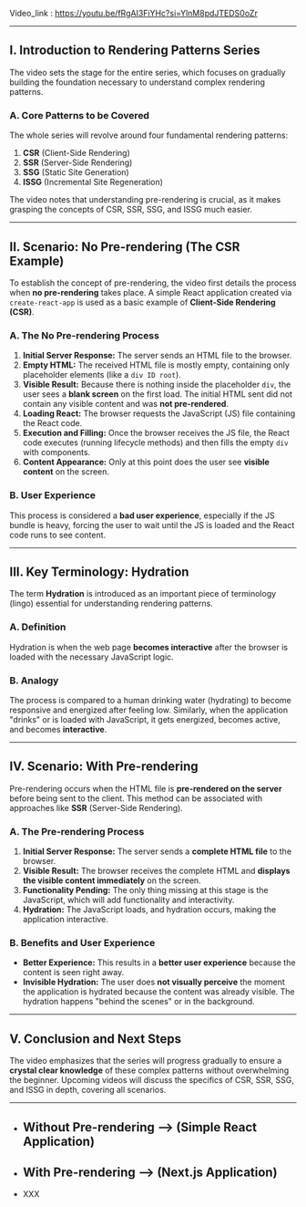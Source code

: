 Video_link : https://youtu.be/fRgAI3FiYHc?si=YlnM8pdJTEDS0oZr


--------------------------------------------------------------------------
## I. Introduction to Rendering Patterns Series

The video sets the stage for the entire series, which focuses on gradually building the foundation necessary to understand complex rendering patterns.

### A. Core Patterns to be Covered

The whole series will revolve around four fundamental rendering patterns:

1. **CSR** (Client-Side Rendering)
2. **SSR** (Server-Side Rendering)
3. **SSG** (Static Site Generation)
4. **ISSG** (Incremental Site Regeneration)

The video notes that understanding pre-rendering is crucial, as it makes grasping the concepts of CSR, SSR, SSG, and ISSG much easier.

---

## II. Scenario: No Pre-rendering (The CSR Example)

To establish the concept of pre-rendering, the video first details the process when **no pre-rendering** takes place. A simple React application created via `create-react-app` is used as a basic example of **Client-Side Rendering (CSR)**.

### A. The No Pre-rendering Process

1. **Initial Server Response:** The server sends an HTML file to the browser.
2. **Empty HTML:** The received HTML file is mostly empty, containing only placeholder elements (like a `div ID root`).
3. **Visible Result:** Because there is nothing inside the placeholder `div`, the user sees a **blank screen** on the first load. The initial HTML sent did not contain any visible content and was **not pre-rendered**.
4. **Loading React:** The browser requests the JavaScript (JS) file containing the React code.
5. **Execution and Filling:** Once the browser receives the JS file, the React code executes (running lifecycle methods) and then fills the empty `div` with components.
6. **Content Appearance:** Only at this point does the user see **visible content** on the screen.

### B. User Experience

This process is considered a **bad user experience**, especially if the JS bundle is heavy, forcing the user to wait until the JS is loaded and the React code runs to see content.

---

## III. Key Terminology: Hydration

The term **Hydration** is introduced as an important piece of terminology (lingo) essential for understanding rendering patterns.

### A. Definition

Hydration is when the web page **becomes interactive** after the browser is loaded with the necessary JavaScript logic.

### B. Analogy

The process is compared to a human drinking water (hydrating) to become responsive and energized after feeling low. Similarly, when the application "drinks" or is loaded with JavaScript, it gets energized, becomes active, and becomes **interactive**.

---

## IV. Scenario: With Pre-rendering

Pre-rendering occurs when the HTML file is **pre-rendered on the server** before being sent to the client. This method can be associated with approaches like **SSR** (Server-Side Rendering).

### A. The Pre-rendering Process

1. **Initial Server Response:** The server sends a **complete HTML file** to the browser.
2. **Visible Result:** The browser receives the complete HTML and **displays the visible content immediately** on the screen.
3. **Functionality Pending:** The only thing missing at this stage is the JavaScript, which will add functionality and interactivity.
4. **Hydration:** The JavaScript loads, and hydration occurs, making the application interactive.

### B. Benefits and User Experience

- **Better Experience:** This results in a **better user experience** because the content is seen right away.
- **Invisible Hydration:** The user does **not visually perceive** the moment the application is hydrated because the content was already visible. The hydration happens "behind the scenes" or in the background.

---

## V. Conclusion and Next Steps

The video emphasizes that the series will progress gradually to ensure a **crystal clear knowledge** of these complex patterns without overwhelming the beginner. Upcoming videos will discuss the specifics of CSR, SSR, SSG, and ISSG in depth, covering all scenarios.

--------------------------------------------------------------------------



- Without Pre-rendering --> (Simple React Application)
	- 
- With Pre-rendering --> (Next.js Application)
	- 
- XXX
